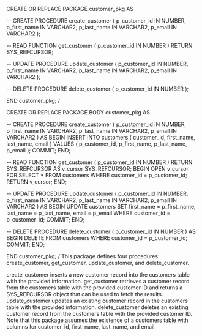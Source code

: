 CREATE OR REPLACE PACKAGE customer_pkg AS

  -- CREATE
  PROCEDURE create_customer (
    p_customer_id IN NUMBER,
    p_first_name IN VARCHAR2,
    p_last_name IN VARCHAR2,
    p_email IN VARCHAR2
  );
  
  -- READ
  FUNCTION get_customer (
    p_customer_id IN NUMBER
  ) RETURN SYS_REFCURSOR;
  
  -- UPDATE
  PROCEDURE update_customer (
    p_customer_id IN NUMBER,
    p_first_name IN VARCHAR2,
    p_last_name IN VARCHAR2,
    p_email IN VARCHAR2
  );
  
  -- DELETE
  PROCEDURE delete_customer (
    p_customer_id IN NUMBER
  );
  
END customer_pkg;
/

CREATE OR REPLACE PACKAGE BODY customer_pkg AS

  -- CREATE
  PROCEDURE create_customer (
    p_customer_id IN NUMBER,
    p_first_name IN VARCHAR2,
    p_last_name IN VARCHAR2,
    p_email IN VARCHAR2
  ) AS
  BEGIN
    INSERT INTO customers (
      customer_id,
      first_name,
      last_name,
      email
    ) VALUES (
      p_customer_id,
      p_first_name,
      p_last_name,
      p_email
    );
    COMMIT;
  END;
  
  -- READ
  FUNCTION get_customer (
    p_customer_id IN NUMBER
  ) RETURN SYS_REFCURSOR AS
    v_cursor SYS_REFCURSOR;
  BEGIN
    OPEN v_cursor FOR
      SELECT *
      FROM customers
      WHERE customer_id = p_customer_id;
    RETURN v_cursor;
  END;
  
  -- UPDATE
  PROCEDURE update_customer (
    p_customer_id IN NUMBER,
    p_first_name IN VARCHAR2,
    p_last_name IN VARCHAR2,
    p_email IN VARCHAR2
  ) AS
  BEGIN
    UPDATE customers
    SET first_name = p_first_name,
        last_name = p_last_name,
        email = p_email
    WHERE customer_id = p_customer_id;
    COMMIT;
  END;
  
  -- DELETE
  PROCEDURE delete_customer (
    p_customer_id IN NUMBER
  ) AS
  BEGIN
    DELETE FROM customers
    WHERE customer_id = p_customer_id;
    COMMIT;
  END;
  
END customer_pkg;
/
This package defines four procedures: create_customer, get_customer, update_customer, and delete_customer.

create_customer inserts a new customer record into the customers table with the provided information.
get_customer retrieves a customer record from the customers table with the provided customer ID and returns a SYS_REFCURSOR object that can be used to fetch the results.
update_customer updates an existing customer record in the customers table with the provided information.
delete_customer deletes an existing customer record from the customers table with the provided customer ID.
Note that this package assumes the existence of a customers table with columns for customer_id, first_name, last_name, and email.






